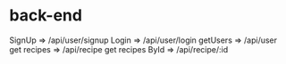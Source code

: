 # back-end

SignUp => /api/user/signup
Login => /api/user/login
getUsers => /api/user
get recipes => /api/recipe
get recipes ById => /api/recipe/:id


